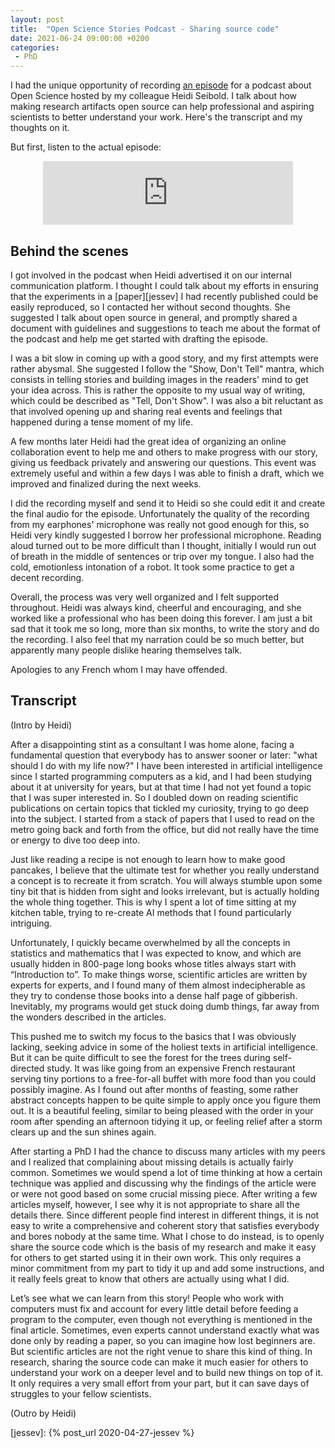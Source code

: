 ```yaml
---
layout: post
title:  "Open Science Stories Podcast - Sharing source code"
date: 2021-06-24 09:00:00 +0200
categories:
 - PhD
---
```


I had the unique opportunity of recording [an episode][epi] for a podcast about
Open Science hosted by my colleague Heidi Seibold. I talk about how making
research artifacts open source can help professional and aspiring scientists to
better understand your work. Here's the transcript and my thoughts on it.

<!-- more -->

But first, listen to the actual episode:

<div>
  <iframe src="https://anchor.fm/opensciencestories/embed/episodes/S1E9-Emilio-Dorigatti---Sharing-source-code-e107goi/a-a4uvedl"
    height="102px" width="400px" style="margin:auto;display:block" frameborder="0" scrolling="no"></iframe>
</div>


## Behind the scenes

I got involved in the podcast when Heidi advertised it on our internal
communication platform. I thought I could talk about my efforts in ensuring that
the experiments in a [paper][jessev] I had recently published could be easily
reproduced, so I contacted her without second thoughts. She suggested I talk
about open source in general, and promptly shared a document with guidelines and
suggestions to teach me about the format of the podcast and help me get started
with drafting the episode.

I was a bit slow in coming up with a good story, and my first attempts were
rather abysmal. She suggested I follow the "Show, Don't Tell" mantra, which
consists in telling stories and building images in the readers' mind to get your
idea across. This is rather the opposite to my usual way of writing, which could
be described as "Tell, Don't Show". I was also a bit reluctant as that involved
opening up and sharing real events and feelings that happened during a tense
moment of my life.

A few months later Heidi had the great idea of organizing an online
collaboration event to help me and others to make progress with our story,
giving us feedback privately and answering our questions. This event was
extremely useful and within a few days I was able to finish a draft, which we
improved and finalized during the next weeks.

I did the recording myself and send it to Heidi so she could edit it and create
the final audio for the episode. Unfortunately the quality of the recording from
my earphones' microphone was really not good enough for this, so Heidi very
kindly suggested I borrow her professional microphone. Reading aloud turned out
to be more difficult than I thought, initially I would run out of breath in the
middle of sentences or trip over my tongue. I also had the cold, emotionless
intonation of a robot. It took some practice to get a decent recording.

Overall, the process was very well organized and I felt supported throughout.
Heidi was always kind, cheerful and encouraging, and she worked like a
professional who has been doing this forever. I am just a bit sad that it took
me so long, more than six months, to write the story and do the recording. I
also feel that my narration could be so much better, but apparently many people
dislike hearing themselves talk.

Apologies to any French whom I may have offended.

## Transcript

(Intro by Heidi)

After a disappointing stint as a consultant I was home alone, facing a
fundamental question that everybody has to answer sooner or later: "what should
I do with my life now?" I have been interested in artificial intelligence since
I started programming computers as a kid, and I had been studying about it at
university for years, but at that time I had not yet found a topic that I was
super interested in. So I doubled down on reading scientific publications on
certain topics that tickled my curiosity, trying to go deep into the subject. I
started from a stack of papers that I used to read on the metro going back and
forth from the office, but did not really have the time or energy to dive too
deep into.

Just like reading a recipe is not enough to learn how to make good pancakes, I
believe that the ultimate test for whether you really understand a concept is to
recreate it from scratch. You will always stumble upon some tiny bit that is
hidden from sight and looks irrelevant, but is actually holding the whole thing
together. This is why I spent a lot of time sitting at my kitchen table, trying
to re-create AI methods that I found particularly intriguing.

Unfortunately, I quickly became overwhelmed by all the concepts in statistics
and mathematics that I was expected to know, and which are usually hidden in
800-page long books whose titles always start with “Introduction to”. To make
things worse, scientific articles are written by experts for experts, and I
found many of them almost indecipherable as they try to condense those books
into a dense half page of gibberish. Inevitably, my programs would get stuck
doing dumb things, far away from the wonders described in the articles.

This pushed me to switch my focus to the basics that I was obviously lacking,
seeking advice in some of the holiest texts in artificial intelligence. But it
can be quite difficult to see the forest for the trees during self-directed
study. It was like going from an expensive French restaurant serving tiny
portions to a free-for-all buffet with more food than you could possibly
imagine. As I found out after months of feasting, some rather abstract concepts
happen to be quite simple to apply once you figure them out. It is a beautiful
feeling, similar to being pleased with the order in your room after spending an
afternoon tidying it up, or feeling relief after a storm clears up and the sun
shines again.

After starting a PhD I had the chance to discuss many articles with my peers and
I realized that complaining about missing details is actually fairly common.
Sometimes we would spend a lot of time thinking at how a certain technique was
applied and discussing why the findings of the article were or were not good
based on some crucial missing piece. After writing a few articles myself,
however, I see why it is not appropriate to share all the details there. Since
different people find interest in different things, it is not easy to write a
comprehensive and coherent story that satisfies everybody and bores nobody at
the same time. What I chose to do instead, is to openly share the source code
which is the basis of my research and make it easy for others to get started
using it in their own work. This only requires a minor commitment from my part
to tidy it up and add some instructions, and it really feels great to know that
others are actually using what I did.

Let’s see what we can learn from this story! People who work with computers must
fix and account for every little detail before feeding a program to the
computer, even though not everything is mentioned in the final article.
Sometimes, even experts cannot understand exactly what was done only by reading
a paper, so you can imagine how lost beginners are. But scientific articles are
not the right venue to share this kind of thing. In research, sharing the source
code can make it much easier for others to understand your work on a deeper
level and to build new things on top of it. It only requires a very small effort
from your part, but it can save days of struggles to your fellow scientists.

(Outro by Heidi)


[epi]: https://anchor.fm/opensciencestories/episodes/S1E9-Emilio-Dorigatti---Sharing-source-code-e107goi
[jessev]: {% post_url 2020-04-27-jessev %}
